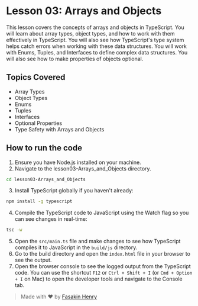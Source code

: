 # Lesson 03: Arrays and Objects

This lesson covers the concepts of arrays and objects in TypeScript. You will learn about array types, object types, and how to work with them effectively in TypeScript. You will also see how TypeScript's type system helps catch errors when working with these data structures. You will work with Enums, Tuples, and Interfaces to define complex data structures. You will also see how to make properties of objects optional.

## Topics Covered

- Array Types
- Object Types
- Enums
- Tuples
- Interfaces
- Optional Properties
- Type Safety with Arrays and Objects

## How to run the code

1. Ensure you have Node.js installed on your machine.
2. Navigate to the lesson03-Arrays_and_Objects directory.

```bash
cd lesson03-Arrays_and_Objects
```
3. Install TypeScript globally if you haven't already:

```bash
npm install -g typescript
```
4. Compile the TypeScript code to JavaScript using the Watch flag so you can see changes in real-time:

```bash
tsc -w
```
5. Open the `src/main.ts` file and make changes to see how TypeScript compiles it to JavaScript in the `build/js` directory.
6. Go to the build directory and open the `index.html` file in your browser to see the output.
7. Open the browser console to see the logged output from the TypeScript code. You can use the shortcut `F12` or `Ctrl + Shift + I` (or `Cmd + Option + I` on Mac) to open the developer tools and navigate to the Console tab.

> Made with ❤️ by [Fasakin Henry](https://github.com/fasakinhenry)
